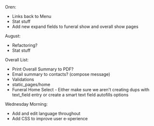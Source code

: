 Oren:
* Links back to Menu
* Stat stuff
* Add new expand fields to funeral show and overall show pages

August:
* Refactoring?
* Stat stuff


Overall List:
* Print Overall Summary to PDF?
* Email summary to contacts? (compose message)
* Validations
* static_pages/home
* Funeral Home Select - Either make sure we aren't creating dups with text_field entry or create a smart text field autofills options

Wednesday Morning:
* Add and edit language throughout
* Add CSS to improve user e-xperience
